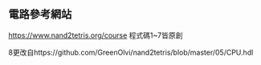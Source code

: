 ## 電路參考網站
https://www.nand2tetris.org/course
程式碼1~7皆原創

8更改自https://github.com/GreenOlvi/nand2tetris/blob/master/05/CPU.hdl
